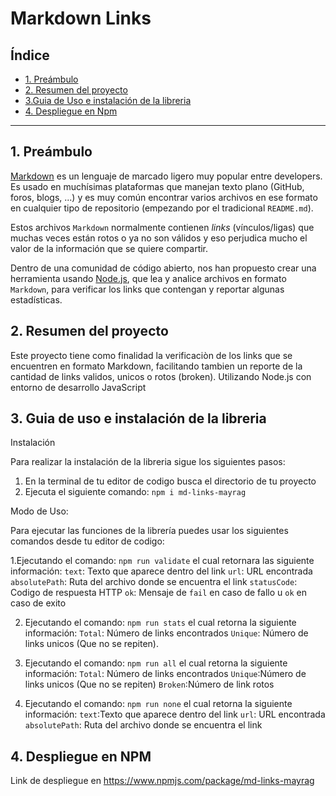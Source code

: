 # Markdown Links

## Índice

* [1. Preámbulo](#1-preámbulo)
* [2. Resumen del proyecto](#2-resumen-del-proyecto)
* [3.Guia de Uso e instalación de la libreria](#3-Guia-de-uso-e-instalación-de-la-libreria)
* [4. Despliegue en Npm](#4-Despliegue-en-Npm)
***

## 1. Preámbulo

[Markdown](https://es.wikipedia.org/wiki/Markdown) es un lenguaje de marcado
ligero muy popular entre developers. Es usado en muchísimas plataformas que
manejan texto plano (GitHub, foros, blogs, ...) y es muy común
encontrar varios archivos en ese formato en cualquier tipo de repositorio
(empezando por el tradicional `README.md`).

Estos archivos `Markdown` normalmente contienen _links_ (vínculos/ligas) que
muchas veces están rotos o ya no son válidos y eso perjudica mucho el valor de
la información que se quiere compartir.

Dentro de una comunidad de código abierto, nos han propuesto crear una
herramienta usando [Node.js](https://nodejs.org/), que lea y analice archivos
en formato `Markdown`, para verificar los links que contengan y reportar
algunas estadísticas.

## 2. Resumen del proyecto

Este proyecto tiene como finalidad la verificaciòn de los links que se encuentren en formato Markdown, facilitando tambien un reporte de la cantidad de links validos, unicos o rotos (broken). Utilizando Node.js con entorno de desarrollo JavaScript

## 3. Guia de uso e instalación de la libreria

Instalación

Para realizar la instalación de la libreria sigue los siguientes pasos:

1. En la terminal de tu editor de codigo busca el directorio de tu proyecto
2. Ejecuta el siguiente comando: `npm i md-links-mayrag`

Modo de Uso:

Para ejecutar las funciones de la librería puedes usar los siguientes comandos desde tu editor de codigo:

1.Ejecutando el comando: `npm run validate` el cual retornara las siguiente información:
  `text`: Texto que aparece dentro del link
  `url`: URL encontrada
  `absolutePath`: Ruta del archivo donde se encuentra el link
  `statusCode`: Codigo de respuesta HTTP
  `ok`: Mensaje de `fail` en caso de fallo u `ok`  en caso de exito

2. Ejecutando el comando: `npm run stats` el cual retorna la siguiente información:
   `Total`: Número de links encontrados
   `Unique`: Número de links unicos (Que no se repiten).

3. Ejecutando el comando: `npm run all` el cual retorna la siguiente información:
   `Total`: Número de links encontrados
   `Unique`:Número de links unicos (Que no se repiten)
   `Broken`:Número de link rotos

4. Ejecutando el comando: `npm run none` el cual retorna la siguiente información:
   `text`:Texto que aparece dentro del link
   `url`: URL encontrada
   `absolutePath`: Ruta del archivo donde se encuentra el link

## 4. Despliegue en NPM

   Link de despliegue en https://www.npmjs.com/package/md-links-mayrag
